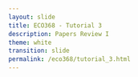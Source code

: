 ```yaml
---
layout: slide
title: ECO368 - Tutorial 3
description: Papers Review I
theme: white
transition: slide
permalink: /eco368/tutorial_3.html
---
```

<section data-markdown data-separator="^\r?\n----\r?\n" data-separator-vertical="^\r?\n--\r?\n">
<script type="text/template">



## Papers Review I
### ECO368 - Tutorial 3

![U of T Logo](u_of_t_crest.svg)

[Dario Toman](https://dariotoman.com/)

dario.toman@utoronto.ca

----

## Causes of Civil War  

----

### "Greed and Grievances"
**Greed**
- Armed conflict is motivated by a "cost-benefit analysis" that insurgents make, evaluating their welfare under rebellion and peace.

**Grievance**
- Armed conflict is a result of rebellion over issues related to identity (ethnicity, race, class), not economics.

--

- The debate over "Greed and Grievances" was largely sparked by a report written by Paul Collier and Anke Hoeffler in 2000
- In this report, the authors made a strong case for the "Greed" case
    - They find that civil war is correlated with factors related to greed, rather than grievances
- This model and its conclusions drew lots of criticism

----

## Fearon and Laitin (2003)

--

- Fearon and Laitin are concerned with prevalence of civil war since 1990
    - They argue that these insurgencies occur where they are feasible
    - They view insurgency as a "technology" - what do they mean by this?
- Main Hypothesis: Weak governments provide good settings for insurgency

--

TABLE

--

Main Conclusions


----

## Collier, Hoeffler, and Rohner(2009)

--

- In this paper, Collier, Hoeffler, and Rohner expand on their original work
    - Include more recent data
    - Address some of the concerns raised by others (including some of Fearon and Laitin's concerns)
    - Maintain that the "Greed" argument holds, with some "weak" evidence for the feasibility hypothesis

--
 
 TABLE 
 
--
 
**Some Select Results**
- Civil war tends to occur in places with low GDP.
    - How do they interpret this?
- The effect of primary commodity exports has an "inverted U shape"
    - How do they conclude this?
    - Interpretation?

--

### Robustness Checks

TABLE

--

### Quick Metrics Recap: 2SLS

- Goal: solving endogeneity problem

**Estimation:**
- Step 1: Regress $ x = \gamma z + u $
- Step 2: Regress $ y = \beta \hat{x} +\varepsilon $

**Assumptions:**
- Instrument is relevant
- Instrument is exogenous
- _Exclusion Restriction Condition_

--

### Discussion:
## Why do Fearon+Laitin and Collier+Hoeffler+Rohner have "different" findings?

----

## Ross (2006)

--

- Ross (2006) focus on "resource" curses as the reason for civil conflict
- Fearon and Laitin (2003) and Collier (2004, 2009) already address resources
    - What is the issue?

>This “resource exports to GDP” measure was originally developed by
>Sachs & Warner (1995) and later adopted by Collier & Hoeffler (1998) and many
>others—including, regrettably, me (Ross 2001a).

--

### Endogeneity of "Resources to GDP"

**Reverse Cauality** Civil War $\rightarrow$ GDP
- This is an endogeneity issue where civil war affects non-resource sector

**Spurious Correlation**  (OVB)
- It is possible that a third variable affects both the size of the resource sector and civil war
    - Think: property rights, weak rule of law
    
--

### Concerns About Mechanisms


### Questions?
 
(Reminder - I have OH after tutorial)

</script>
</section>